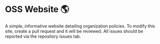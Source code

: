 # OSS Website 🌎
A simple, informative website detailing organization policies. To modify this site, create a pull request and it will be reviewed. All issues should be reported via the repository issues tab. 
